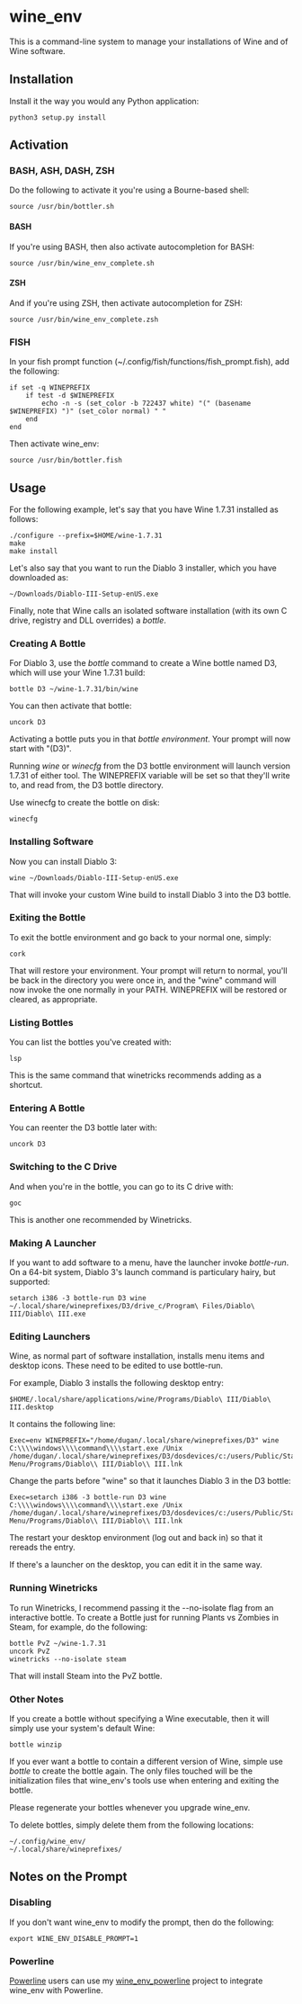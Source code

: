 # wine_env

This is a command-line system to manage your installations of Wine and of
Wine software.

## Installation

Install it the way you would any Python application:

	python3 setup.py install

## Activation

### BASH, ASH, DASH, ZSH

Do the following to activate it you're using a Bourne-based shell:

	source /usr/bin/bottler.sh

#### BASH

If you're using BASH, then also activate autocompletion for BASH:

	source /usr/bin/wine_env_complete.sh

#### ZSH

And if you're using ZSH, then activate autocompletion for ZSH:

	source /usr/bin/wine_env_complete.zsh

### FISH

In your fish prompt function (~/.config/fish/functions/fish_prompt.fish),
add the following:

	if set -q WINEPREFIX
		if test -d $WINEPREFIX
			echo -n -s (set_color -b 722437 white) "(" (basename $WINEPREFIX) ")" (set_color normal) " "
		end
	end

Then activate wine_env:

	source /usr/bin/bottler.fish

## Usage

For the following example, let's say that you have Wine 1.7.31 installed as
follows:

	./configure --prefix=$HOME/wine-1.7.31
	make
	make install

Let's also say that you want to run the Diablo 3 installer, which you have
downloaded as:

	~/Downloads/Diablo-III-Setup-enUS.exe

Finally, note that Wine calls an isolated software installation (with its
own C drive, registry and DLL overrides) a *bottle*.

### Creating A Bottle

For Diablo 3, use the *bottle* command to create a Wine bottle named D3,
which will use your Wine 1.7.31 build:

	bottle D3 ~/wine-1.7.31/bin/wine

You can then activate that bottle:

	uncork D3

Activating a bottle puts you in that *bottle environment*. Your
prompt will now start with "(D3)".

Running *wine* or *winecfg* from the D3 bottle environment will launch
version 1.7.31 of either tool. The WINEPREFIX variable will be set
so that they'll write to, and read from, the D3 bottle directory.

Use winecfg to create the bottle on disk:

    winecfg


### Installing Software

Now you can install Diablo 3:

	wine ~/Downloads/Diablo-III-Setup-enUS.exe

That will invoke your custom Wine build to install Diablo 3 into the D3 bottle.

### Exiting the Bottle

To exit the bottle environment and go back to your normal one, simply:

	cork

That will restore your environment. Your prompt will return to normal,
you'll be back in the directory you were once in, and the "wine" command
will now invoke the one normally in your PATH. WINEPREFIX will be
restored or cleared, as appropriate.

### Listing Bottles

You can list the bottles you've created with:

	lsp

This is the same command that winetricks recommends adding as a shortcut.

### Entering A Bottle

You can reenter the D3 bottle later with:

	uncork D3

### Switching to the C Drive

And when you're in the bottle, you can go to its C drive with:

	goc

This is another one recommended by Winetricks.

### Making A Launcher

If you want to add software to a menu, have the launcher invoke
*bottle-run*. On a 64-bit system, Diablo 3's launch command is
particulary hairy, but supported:

	setarch i386 -3 bottle-run D3 wine ~/.local/share/wineprefixes/D3/drive_c/Program\ Files/Diablo\ III/Diablo\ III.exe

### Editing Launchers

Wine, as normal part of software installation, installs menu items and desktop
icons. These need to be edited to use bottle-run.

For example, Diablo 3 installs the following desktop entry:

	$HOME/.local/share/applications/wine/Programs/Diablo\ III/Diablo\ III.desktop

It contains the following line:

	Exec=env WINEPREFIX="/home/dugan/.local/share/wineprefixes/D3" wine C:\\\\windows\\\\command\\\\start.exe /Unix /home/dugan/.local/share/wineprefixes/D3/dosdevices/c:/users/Public/Start\\ Menu/Programs/Diablo\\ III/Diablo\\ III.lnk

Change the parts before "wine" so that it launches Diablo 3 in the D3 bottle:

	Exec=setarch i386 -3 bottle-run D3 wine C:\\\\windows\\\\command\\\\start.exe /Unix /home/dugan/.local/share/wineprefixes/D3/dosdevices/c:/users/Public/Start\\ Menu/Programs/Diablo\\ III/Diablo\\ III.lnk

The restart your desktop environment (log out and back in) so that it rereads the entry.

If there's a launcher on the desktop, you can edit it in the same way.

### Running Winetricks

To run Winetricks, I recommend passing it the --no-isolate flag from an
interactive bottle. To create a Bottle just for running Plants vs Zombies in
Steam, for example, do the following:

	bottle PvZ ~/wine-1.7.31
	uncork PvZ
	winetricks --no-isolate steam

That will install Steam into the PvZ bottle.

### Other Notes

If you create a bottle without specifying a Wine executable, then it will
simply use your system's default Wine:

	bottle winzip

If you ever want a bottle to contain a different version of Wine, simple use
*bottle* to create the bottle again. The only files touched will be the
initialization files that wine_env's tools use when entering and exiting the
bottle.

Please regenerate your bottles whenever you upgrade wine_env.

To delete bottles, simply delete them from the following locations:

	~/.config/wine_env/
	~/.local/share/wineprefixes/

## Notes on the Prompt

### Disabling

If you don't want wine_env to modify the prompt, then do the following:

    export WINE_ENV_DISABLE_PROMPT=1

### Powerline

[Powerline](https://github.com/powerline/powerline) users can use my
[wine_env_powerline](https://github.com/duganchen/wine_env_powerline) project
to integrate wine_env with Powerline.
